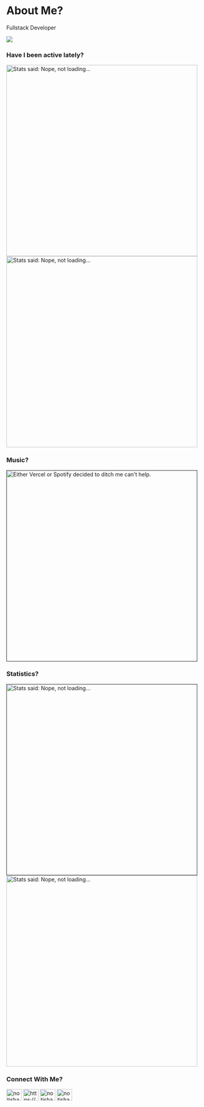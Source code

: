 

# About Me?
Fullstack Developer <br />

<img src="https://komarev.com/ghpvc/?username=notishanthakur"> <br />

### Have I been active lately?

<img alt="Stats said: Nope, not loading..." width=500 src="https://github-readme-stats-ishan-thakurs-projects.vercel.app/api?username=notishanthakur&count_private=true&show_icons=true&theme=transparent&include_all_commits=true&hide=stars,issues" />    <img alt="Stats said: Nope, not loading..." width=500 src="https://github-readme-streak-stats.herokuapp.com?user=notishanthakur&theme=transparent&short_numbers=true" alt="GitHub Streak" />

### Music?
<a href="" target="_blank">
  <img 
    src="https://spotify-github-ishan-thakurs-projects.vercel.app/api/spotify?background_color=0d1117&border_color=ffffff"
    alt="Either Vercel or Spotify decided to ditch me can't help."
    width=500
  >
</a>


### Statistics?

<a href="" target="_blank">   <img src="https://github-readme-stats-ishan-thakurs-projects.vercel.app/api/wakatime?username=thakur&layout=compact&theme=transparent" width=500 alt="Stats said: Nope, not loading..."></a>
<img alt="Stats said: Nope, not loading..."  width=500 src="https://github-profile-summary-cards.vercel.app/api/cards/profile-details?username=notishanthakur&show_icons=true&theme=github_dark" />
<!--<img alt="Stats said: Nope, not loading..." src="https://github-readme-stats-ishan-thakurs-projects.vercel.app/api/top-langs/?username=notishanthakur&show_icons=true&theme=transparent" /> -->


### Connect With Me?
<p align="left">
<a href="https://twitter.com/notishanthakur" target="blank"><img align="center" src="https://raw.githubusercontent.com/rahuldkjain/github-profile-readme-generator/master/src/images/icons/Social/twitter.svg" alt="notishanthakur" height="30" width="40" /></a>
<a href="https://www.linkedin.com/in/ishanthakur/" target="blank"><img align="center" src="https://raw.githubusercontent.com/rahuldkjain/github-profile-readme-generator/master/src/images/icons/Social/linked-in-alt.svg" alt="https://www.linkedin.com/in/ishanthakur/" height="30" width="40" /></a>
<a href="https://instagram.com/notishanthakur" target="blank"><img align="center" src="https://raw.githubusercontent.com/rahuldkjain/github-profile-readme-generator/master/src/images/icons/Social/instagram.svg" alt="notishanthakur" height="30" width="40" /></a>
<a href="https://www.leetcode.com/notishanthakur" target="blank"><img align="center" src="https://raw.githubusercontent.com/rahuldkjain/github-profile-readme-generator/master/src/images/icons/Social/leet-code.svg" alt="notishanthakur" height="30" width="40" /></a>
</p>
